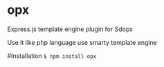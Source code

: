 # opx
Express.js template engine plugin for Sdopx

Use it like php language use smarty template engine

#Installation
`
$ npm install opx
`
